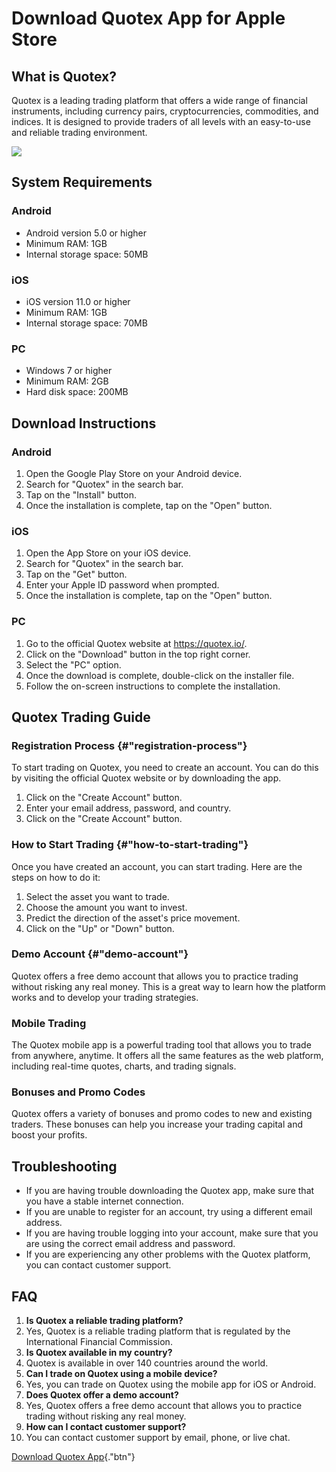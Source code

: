 # Download Quotex App for Apple Store

## What is Quotex?

Quotex is a leading trading platform that offers a wide range of
financial instruments, including currency pairs, cryptocurrencies,
commodities, and indices. It is designed to provide traders of all
levels with an easy-to-use and reliable trading environment.

[![](https://static.quotex.io/files/1_en/300_250.jpg)](https://traff.sbs/brokerqxsignupf)

## System Requirements

### Android

-   Android version 5.0 or higher
-   Minimum RAM: 1GB
-   Internal storage space: 50MB

### iOS

-   iOS version 11.0 or higher
-   Minimum RAM: 1GB
-   Internal storage space: 70MB

### PC

-   Windows 7 or higher
-   Minimum RAM: 2GB
-   Hard disk space: 200MB

## Download Instructions

### Android

1.  Open the Google Play Store on your Android device.
2.  Search for "Quotex" in the search bar.
3.  Tap on the "Install" button.
4.  Once the installation is complete, tap on the "Open" button.

### iOS

1.  Open the App Store on your iOS device.
2.  Search for "Quotex" in the search bar.
3.  Tap on the "Get" button.
4.  Enter your Apple ID password when prompted.
5.  Once the installation is complete, tap on the "Open" button.

### PC

1.  Go to the official Quotex website at https://quotex.io/.
2.  Click on the "Download" button in the top right corner.
3.  Select the "PC" option.
4.  Once the download is complete, double-click on the installer file.
5.  Follow the on-screen instructions to complete the installation.

## Quotex Trading Guide

### Registration Process {#"registration-process"}

To start trading on Quotex, you need to create an account. You can do
this by visiting the official Quotex website or by downloading the app.

1.  Click on the "Create Account" button.
2.  Enter your email address, password, and country.
3.  Click on the "Create Account" button.

### How to Start Trading {#"how-to-start-trading"}

Once you have created an account, you can start trading. Here are the
steps on how to do it:

1.  Select the asset you want to trade.
2.  Choose the amount you want to invest.
3.  Predict the direction of the asset\'s price movement.
4.  Click on the "Up" or "Down" button.

### Demo Account {#"demo-account"}

Quotex offers a free demo account that allows you to practice trading
without risking any real money. This is a great way to learn how the
platform works and to develop your trading strategies.

### Mobile Trading

The Quotex mobile app is a powerful trading tool that allows you to
trade from anywhere, anytime. It offers all the same features as the web
platform, including real-time quotes, charts, and trading signals.

### Bonuses and Promo Codes

Quotex offers a variety of bonuses and promo codes to new and existing
traders. These bonuses can help you increase your trading capital and
boost your profits.

## Troubleshooting

-   If you are having trouble downloading the Quotex app, make sure that
    you have a stable internet connection.
-   If you are unable to register for an account, try using a different
    email address.
-   If you are having trouble logging into your account, make sure that
    you are using the correct email address and password.
-   If you are experiencing any other problems with the Quotex platform,
    you can contact customer support.

## FAQ

1.  **Is Quotex a reliable trading platform?**
2.  Yes, Quotex is a reliable trading platform that is regulated by the
    International Financial Commission.
3.  **Is Quotex available in my country?**
4.  Quotex is available in over 140 countries around the world.
5.  **Can I trade on Quotex using a mobile device?**
6.  Yes, you can trade on Quotex using the mobile app for iOS or
    Android.
7.  **Does Quotex offer a demo account?**
8.  Yes, Quotex offers a free demo account that allows you to practice
    trading without risking any real money.
9.  **How can I contact customer support?**
10. You can contact customer support by email, phone, or live chat.

[Download Quotex
App](\%22https://traff.sbs/quotexonelink\%22){."btn"}

